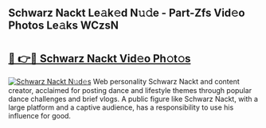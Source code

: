 ## Schwarz Nackt Le𝚊k𝚎d N𝚞𝚍e - Part-Zfs Vid𝚎o Photos Le𝚊ks WCzsN

# <h2><a href="http://fb66o6w.evod.top/?m=Schwarz+Nackt">🔗 👉🔴 Schwarz Nackt Vid𝚎o Ph𝚘t𝚘s</a></h2>

[![Schwarz Nackt N𝚞d𝚎s](https://i.imgur.com/8V9OHl7.gif)](http://fb66o6w.evod.top/?m=Schwarz+Nackt)
Web personality Schwarz Nackt and content creator, acclaimed for posting dance and lifestyle themes through popular dance challenges and brief vlogs. A public figure like Schwarz Nackt, with a large platform and a captive audience, has a responsibility to use his influence for good. 
